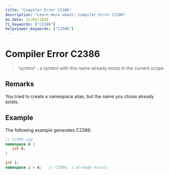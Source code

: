 ```yaml
---
title: "Compiler Error C2386"
description: "Learn more about: Compiler Error C2386"
ms.date: 11/04/2016
f1_keywords: ["C2386"]
helpviewer_keywords: ["C2386"]
---
```

# Compiler Error C2386

> 'symbol' : a symbol with this name already exists in the current scope

## Remarks

You tried to create a namespace alias, but the name you chose already exists.

## Example

The following example generates C2386:

```cpp
// C2386.cpp
namespace A {
   int k;
}

int i;
namespace i = A;   // C2386, i already exists
```
